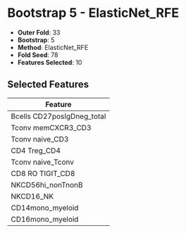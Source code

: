 # Bootstrap 5 - ElasticNet_RFE

- **Outer Fold**: 33
- **Bootstrap**: 5
- **Method**: ElasticNet_RFE
- **Fold Seed**: 78
- **Features Selected**: 10

## Selected Features

| Feature |
|---------|
| Bcells CD27posIgDneg_total |
| Tconv memCXCR3_CD3 |
| Tconv naive_CD3 |
| CD4 Treg_CD4 |
| Tconv naive_Tconv |
| CD8 RO TIGIT_CD8 |
| NKCD56hi_nonTnonB |
| NKCD16_NK |
| CD14mono_myeloid |
| CD16mono_myeloid |
